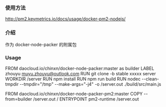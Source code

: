 ### 使用方法
http://pm2.keymetrics.io/docs/usage/docker-pm2-nodejs/

### 介绍
作为 docker-node-packer 的附属包

### Usage

FROM daocloud.io/chinxn/docker-node-packer:master as builder
LABEL zhouyu muyu.zhouyu@outlook.com
RUN git clone -b stable xxxxx server
WORKDIR /server
RUN npm install
RUN npm run build
RUN nodec --clean-tmpdir --tmpdir="/tmp" --make-args="-j4" -o /server.out ./build/src/main.js

FROM daocloud.io/chinxn/docker-node-packer-pm2:master
COPY --from=builder /server.out /
ENTRYPOINT pm2-runtime /server.out
